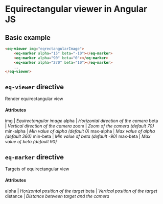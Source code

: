 # Equirectangular viewer in Angular JS

## Basic example

```html
<eq-viewer img="eqrectangularImage">
	<eq-marker alpha="15" beta="-10"></eq-marker>
	<eq-marker alpha="90" beta="0"></eq-marker>
	<eq-marker alpha="270" beta="10"></eq-marker>
	..
</eq-viewer>
```

## `eq-viewer` directive

Render equirectangular view

#### Attributes

img | *Equirectangular image*
alpha | *Horizontal direction of the camera*
beta | *Vertical direction of the camera*
zoom | *Zoom of the camera (default 70)*
min-alpha | *Min value of alpha (default 0)*
max-alpha | *Max value of alpha (default 360)*
min-beta | *Min value of beta (default -90)*
max-beta | *Max value of beta (default 90)*

## `eq-marker` directive

Targets of equirectangular view

#### Attributes

alpha | *Horizontal position of the target*
beta | *Vertical position of the target*
distance | *Distance between target and the camera*